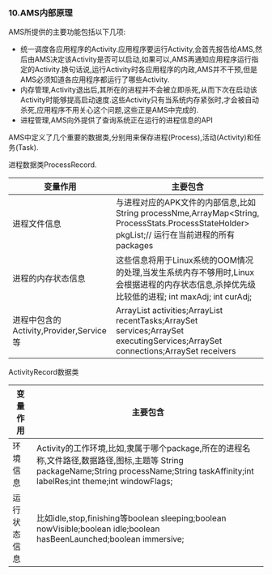 ### 10.AMS内部原理

AMS所提供的主要功能包括以下几项:

+ 统一调度各应用程序的Activity.应用程序要运行Activity,会首先报告给AMS,然后由AMS决定该Activity是否可以启动,如果可以,AMS再通知应用程序运行指定的Activity.换句话说,运行Activity时各应用程序的内政,AMS并不干预,但是AMS必须知道各应用程序都运行了哪些Activity.
+ 内存管理,Activity退出后,其所在的进程并不会被立即杀死,从而下次在启动该Activity时能够提高启动速度.这些Activity只有当系统内存紧张时,才会被自动杀死,应用程序不用关心这个问题,这些正是AMS中完成的.
+ 进程管理,AMS向外提供了查询系统正在运行的进程信息的API

AMS中定义了几个重要的数据类,分别用来保存进程(Process),活动(Activity)和任务(Task).

进程数据类ProcessRecord.

| 变量作用                                | 主要包含                                                     |
| --------------------------------------- | ------------------------------------------------------------ |
| 进程文件信息                            | 与进程对应的APK文件的内部信息,比如 String processNme,ArrayMap<String, ProcessStats.ProcessStateHolder> pkgList;// 运行在当前进程的所有packages |
| 进程的内存状态信息                      | 这些信息将用于Linux系统的OOM情况的处理,当发生系统内存不够用时,Linux会根据进程的内存状态信息,杀掉优先级比较低的进程; int maxAdj; int curAdj; |
| 进程中包含的Activity,Provider,Service等 | ArrayList<ActivityRecord> activities;ArrayList<TaskRecord> recentTasks;ArraySet<ServiceRecord> services;ArraySet<ServiceRecord> executingServices;ArraySet<ConnectionRecord> connections;ArraySet<ReceiverList> receivers |

ActivityRecord数据类

| 变量作用     | 主要包含                                                     |
| ------------ | ------------------------------------------------------------ |
| 环境信息     | Activity的工作环境,比如,隶属于哪个package,所在的进程名称,文件路径,数据路径,图标,主题等 String packageName;String processName;String taskAffinity;int labelRes;int theme;int windowFlags; |
| 运行状态信息 | 比如idle,stop,finishing等boolean sleeping;boolean nowVisible;boolean idle;boolean hasBeenLaunched;boolean immersive; |

